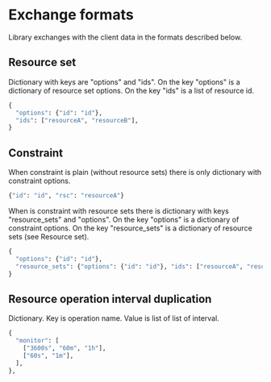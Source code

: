Exchange formats
================
Library exchanges with the client data in the formats described below.

Resource set
------------
Dictionary with keys are "options" and "ids".
On the key "options" is a dictionary of resource set options.
On the key "ids" is a list of resource id.
```python
{
  "options": {"id": "id"},
  "ids": ["resourceA", "resourceB"],
}
```

Constraint
----------
When constraint is plain (without resource sets) there is only dictionary with
constraint options.
```python
{"id": "id", "rsc": "resourceA"}
```

When is constraint with resource sets there is dictionary with keys
"resource_sets" and  "options".
On the key "options" is a dictionary of constraint options.
On the key "resource_sets" is a dictionary of resource sets (see Resource set).
```python
{
  "options": {"id": "id"},
  "resource_sets": {"options": {"id": "id"}, "ids": ["resourceA", "resourceB"]},
}
```

Resource operation interval duplication
---------------------------------------
Dictionary. Key is operation name. Value is list of list of interval.
```python
{
  "monitor": [
    ["3600s", "60m", "1h"],
    ["60s", "1m"],
  ],
},
```

